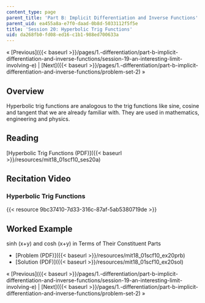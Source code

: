 ```yaml
---
content_type: page
parent_title: 'Part B: Implicit Differentiation and Inverse Functions'
parent_uid: ea455a8a-e7f0-daad-0b8d-5033112f5f5e
title: 'Session 20: Hyperbolic Trig Functions'
uid: da268fb0-fd08-ed16-c1b1-988ed700633a
---
```


« [Previous]({{< baseurl >}}/pages/1.-differentiation/part-b-implicit-differentiation-and-inverse-functions/session-19-an-interesting-limit-involving-e) | [Next]({{< baseurl >}}/pages/1.-differentiation/part-b-implicit-differentiation-and-inverse-functions/problem-set-2) »

Overview
--------

Hyperbolic trig functions are analogous to the trig functions like sine, cosine and tangent that we are already familiar with. They are used in mathematics, engineering and physics.

Reading
-------

[Hyperbolic Trig Functions (PDF)]({{< baseurl >}}/resources/mit18_01scf10_ses20a)

Recitation Video
----------------

### Hyperbolic Trig Functions

{{< resource 9bc37410-7d33-316c-87af-5ab5380719de >}}

Worked Example
--------------

sinh (x+y) and cosh (x+y) in Terms of Their Constituent Parts

*   [Problem (PDF)]({{< baseurl >}}/resources/mit18_01scf10_ex20prb)
*   [Solution (PDF)]({{< baseurl >}}/resources/mit18_01scf10_ex20sol)

« [Previous]({{< baseurl >}}/pages/1.-differentiation/part-b-implicit-differentiation-and-inverse-functions/session-19-an-interesting-limit-involving-e) | [Next]({{< baseurl >}}/pages/1.-differentiation/part-b-implicit-differentiation-and-inverse-functions/problem-set-2) »